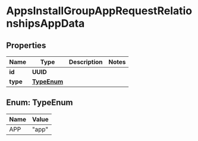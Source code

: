 

# AppsInstallGroupAppRequestRelationshipsAppData


## Properties

| Name | Type | Description | Notes |
|------------ | ------------- | ------------- | -------------|
|**id** | **UUID** |  |  |
|**type** | [**TypeEnum**](#TypeEnum) |  |  |



## Enum: TypeEnum

| Name | Value |
|---- | -----|
| APP | &quot;app&quot; |



